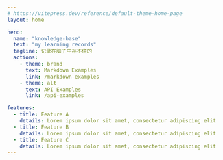 ```yaml
---
# https://vitepress.dev/reference/default-theme-home-page
layout: home

hero:
  name: "knowledge-base"
  text: "my learning records"
  tagline: 记录在脑子中存不住的
  actions:
    - theme: brand
      text: Markdown Examples
      link: /markdown-examples
    - theme: alt
      text: API Examples
      link: /api-examples

features:
  - title: Feature A
    details: Lorem ipsum dolor sit amet, consectetur adipiscing elit
  - title: Feature B
    details: Lorem ipsum dolor sit amet, consectetur adipiscing elit
  - title: Feature C
    details: Lorem ipsum dolor sit amet, consectetur adipiscing elit
---
```

